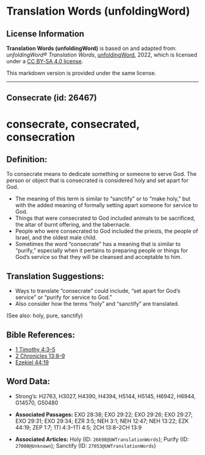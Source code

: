 # Translation Words (unfoldingWord)

## License Information

**Translation Words (unfoldingWord)** is based on and adapted from: _unfoldingWord® Translation Words_, [unfoldingWord](https://unfoldingword.org/utw), 2022, which is licensed under a [CC BY-SA 4.0 license](https://creativecommons.org/licenses/by-sa/4.0/legalcode.en).

This markdown version is provided under the same license.



--------------------------------

## Consecrate (id: 26467)

consecrate, consecrated, consecration
=====================================

Definition:
-----------

To consecrate means to dedicate something or someone to serve God. The person or object that is consecrated is considered holy and set apart for God.

* The meaning of this term is similar to “sanctify” or to “make holy,” but with the added meaning of formally setting apart someone for service to God.
* Things that were consecrated to God included animals to be sacrificed, the altar of burnt offering, and the tabernacle.
* People who were consecrated to God included the priests, the people of Israel, and the oldest male child.
* Sometimes the word “consecrate” has a meaning that is similar to “purify,” especially when it pertains to preparing people or things for God’s service so that they will be cleansed and acceptable to him.

Translation Suggestions:
------------------------

* Ways to translate “consecrate” could include, “set apart for God’s service” or “purify for service to God.”
* Also consider how the terms “holy” and “sanctify” are translated.

(See also: holy, pure, sanctify)

Bible References:
-----------------

* [1 Timothy 4:3–5](https://ref.ly/1Tim4:3-1Tim4:5)
* [2 Chronicles 13:8–9](https://ref.ly/2Chr13:8-2Chr13:9)
* [Ezekiel 44:19](https://ref.ly/Ezek44:19)

Word Data:
----------

* Strong’s: H2763, H3027, H4390, H4394, H5144, H5145, H6942, H6944, G14570, G50480

* **Associated Passages:** EXO 28:38; EXO 29:22; EXO 29:26; EXO 29:27; EXO 29:31; EXO 29:34; EZR 3:5; NEH 3:1; NEH 12:47; NEH 13:22; EZK 44:19; ZEP 1:7; 1TI 4:3–1TI 4:5; 2CH 13:8–2CH 13:9
* **Associated Articles:** Holy (ID: `26698@UWTranslationWords`); Purify (ID: `27000@Unknown`); Sanctify (ID: `27053@UWTranslationWords`)

